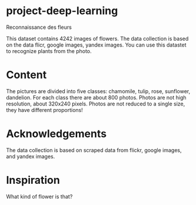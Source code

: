 # project-deep-learning
Reconnaissance des fleurs

 This dataset contains 4242 images of flowers. The data collection is based on the data flicr, google images, yandex images. You can use this datastet to recognize plants from the photo.

# Content
The pictures are divided into five classes: chamomile, tulip, rose, sunflower, dandelion. For each class there are about 800 photos. Photos  are not high resolution, about 320x240 pixels. Photos are not reduced to a single size, they have different proportions!

# Acknowledgements
The data collection is based on scraped data from flickr, google images, and yandex images.

# Inspiration
What kind of flower is that?
